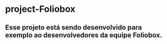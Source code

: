 # project-Foliobox

## Esse projeto está sendo desenvolvido para exemplo ao desenvolvedores da equipe Foliobox.
